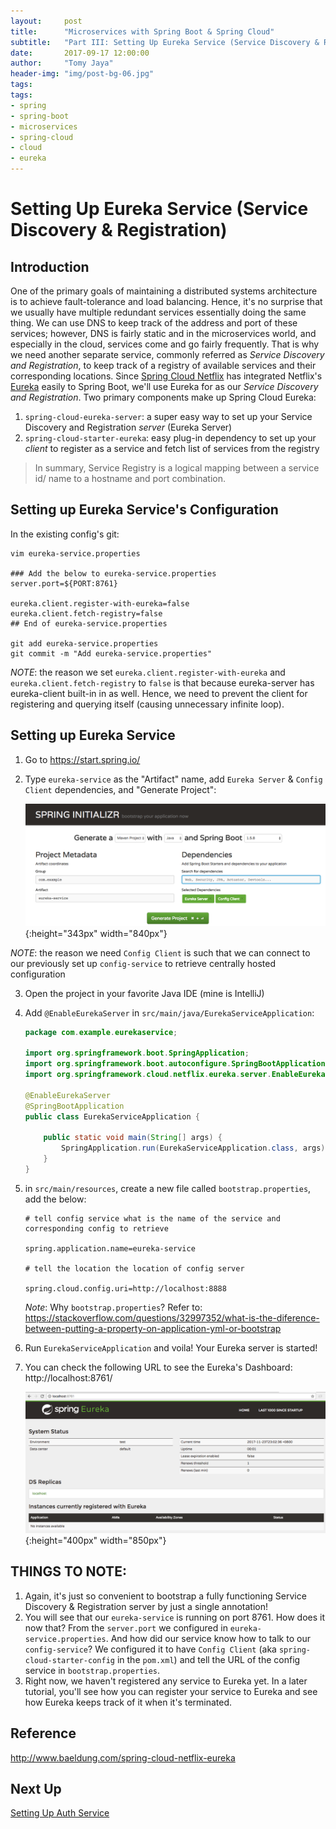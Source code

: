 ```yaml
---
layout:     post
title:      "Microservices with Spring Boot & Spring Cloud"
subtitle:   "Part III: Setting Up Eureka Service (Service Discovery & Registration)"
date:       2017-09-17 12:00:00
author:     "Tomy Jaya"
header-img: "img/post-bg-06.jpg"
tags:
tags:
- spring
- spring-boot
- microservices
- spring-cloud
- cloud
- eureka
---
```



# Setting Up Eureka Service (Service Discovery & Registration)

## Introduction 

One of the primary goals of maintaining a distributed systems architecture is to achieve fault-tolerance and load balancing. Hence, it's no surprise that we usually have multiple redundant services essentially doing the same thing. We can use DNS to keep track of the address and port of these services; however, DNS is fairly static and in the microservices world, and especially in the cloud, services come and go fairly frequently. That is why we need another separate service, commonly referred as *Service Discovery and Registration*, to keep track of a registry of available services and their corresponding locations. Since [Spring Cloud Netflix](https://cloud.spring.io/spring-cloud-netflix/) has integrated Netflix's [Eureka](https://github.com/Netflix/eureka) easily to Spring Boot, we'll use Eureka for as our *Service Discovery and Registration*. Two primary components make up Spring Cloud Eureka:

1. `spring-cloud-eureka-server`: a super easy way to set up your Service Discovery and Registration *server* (Eureka Server)
2. `spring-cloud-starter-eureka`: easy plug-in dependency to set up your *client* to register as a service and fetch list of services from the registry

>In summary, Service Registry is a logical mapping between a service id/ name to a hostname and port combination. 

## Setting up Eureka Service's Configuration
In the existing config's git: 

```
vim eureka-service.properties

### Add the below to eureka-service.properties
server.port=${PORT:8761}

eureka.client.register-with-eureka=false
eureka.client.fetch-registry=false
## End of eureka-service.properties

git add eureka-service.properties
git commit -m "Add eureka-service.properties"
```

*NOTE*: the reason we set `eureka.client.register-with-eureka` and `eureka.client.fetch-registry` to `false` is that because eureka-server has  eureka-client built-in in as well. Hence, we need to prevent the client for registering and querying itself (causing unnecessary infinite loop). 


## Setting up Eureka Service

1. Go to https://start.spring.io/

2. Type `eureka-service` as the "Artifact" name, add `Eureka Server` & `Config Client` dependencies, and "Generate Project": 

    ![eureka-service-spring-initializr-screenshot.png](/img/eureka-service-spring-initializr-screenshot.png){:height="343px" width="840px"}

*NOTE*: the reason we need `Config Client` is such that we can connect to our previously set up `config-service` to retrieve centrally hosted configuration

3. Open the project in your favorite Java IDE (mine is IntelliJ)

4. Add `@EnableEurekaServer` in `src/main/java/EurekaServiceApplication`:

    ```java
    package com.example.eurekaservice;
    
    import org.springframework.boot.SpringApplication;
    import org.springframework.boot.autoconfigure.SpringBootApplication;
    import org.springframework.cloud.netflix.eureka.server.EnableEurekaServer;
    
    @EnableEurekaServer
    @SpringBootApplication
    public class EurekaServiceApplication {
    
        public static void main(String[] args) {
            SpringApplication.run(EurekaServiceApplication.class, args);
        }
    }
    ```

5. in `src/main/resources`, create a new file called `bootstrap.properties`, add the below:

    ```properties
    # tell config service what is the name of the service and corresponding config to retrieve
    
    spring.application.name=eureka-service
    
    # tell the location the location of config server
    
    spring.cloud.config.uri=http://localhost:8888
    ```

    *Note*: Why `bootstrap.properties`? Refer to: https://stackoverflow.com/questions/32997352/what-is-the-diference-between-putting-a-property-on-application-yml-or-bootstrap

6. Run `EurekaServiceApplication` and voila! Your Eureka server is started!

7. You can check the following URL to see the Eureka's Dashboard: http://localhost:8761/

    ![eureka-service-result](/img/eureka-service-result.png){:height="400px" width="850px"}

## THINGS TO NOTE:

1. Again, it's just so convenient to bootstrap a fully functioning Service Discovery & Registration server by just a single annotation! 
2. You will see that our `eureka-service` is running on port 8761. How does it now that? From the `server.port` we configured in `eureka-service.properties`. And how did our service know how to talk to our `config-service`? We configured it to have `Config Client` (aka `spring-cloud-starter-config` in the `pom.xml`) and tell the URL of the config service in `bootstrap.properties`. 
3. Right now, we haven't registered any service to Eureka yet. In a later tutorial, you'll see how you can register your service to Eureka and see how Eureka keeps track of it when it's terminated.  

## Reference
http://www.baeldung.com/spring-cloud-netflix-eureka

## Next Up
[Setting Up Auth Service](/2017/09/17/spring-microservices-4/)